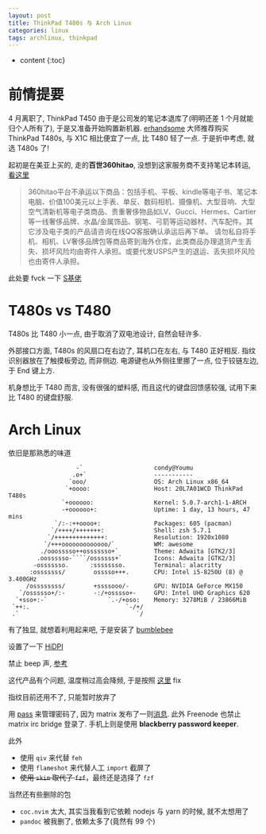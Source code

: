```yaml
---
layout: post
title: ThinkPad T480s 与 Arch Linux
categories: linux
tags: archlinux, thinkpad
---
```


* content
{:toc}

# 前情提要

4 月离职了, ThinkPad T450 由于是公司发的笔记本退库了(明明还差 1 个月就能归个人所有了), 于是又准备开始购置新机器. [erhandsome](https://twitter.com/erhandsomeys) 大师推荐购买 ThinkPad T480s, 与 X1C 相比便宜了一点, 比 T480 轻了一点. 于是折中考虑, 就选 T480s 了!

起初是在美亚上买的, 走的**百世360hitao**, 没想到这家服务商不支持笔记本转运, [看这里](http://www.360hitao.com/help/index#/forbidden?_k=oljvz3)

> 360hitao平台不承运以下商品：包括手机、平板、kindle等电子书、笔记本电脑、价值100美元以上手表、单反、数码相机、摄像机、大型音响、大型空气清新机等电子类商品、贵重奢侈物品如LV、Gucci、Hermes、Cartier等一线奢侈品牌、水晶/金属饰品、钢笔、弓箭等运动器材、汽车配件。其它涉及电子类的产品请咨询在线QQ客服确认承运后再下单。
请勿私自将手机、相机、LV奢侈品牌包等商品寄到海外仓库，此类商品办理退货产生丢失、损坏风险均由寄件人承担。或要代发USPS产生的退运、丢失损坏风险也由寄件人承担。

此处要 fvck 一下 [S基佬](https://stevearzh.github.io/)

# T480s vs T480

T480s 比 T480 小一点, 由于取消了双电池设计, 自然会轻许多.

外部接口方面, T480s 的风扇口在右边了, 耳机口在左右, 与 T480 正好相反. 指纹识别器放在了触摸板旁边, 而非侧边. 电源键也从外侧往里挪了一点, 位于铰链左边, 于 End 键上方.

机身想比于 T480 而言, 没有很强的塑料感, 而且这代的键盘回馈感较强, 试用下来比 T480 的键盘舒服.

# Arch Linux

依旧是那熟悉的味道

```
                   -`                    condy@Youmu
                  .o+`                   -----------
                 `ooo/                   OS: Arch Linux x86_64
                `+oooo:                  Host: 20L7A01WCD ThinkPad T480s
               `+oooooo:                 Kernel: 5.0.7-arch1-1-ARCH
               -+oooooo+:                Uptime: 1 day, 13 hours, 47 mins
             `/:-:++oooo+:               Packages: 605 (pacman)
            `/++++/+++++++:              Shell: zsh 5.7.1
           `/++++++++++++++:             Resolution: 1920x1080
          `/+++ooooooooooooo/`           WM: awesome
         ./ooosssso++osssssso+`          Theme: Adwaita [GTK2/3]
        .oossssso-````/ossssss+`         Icons: Adwaita [GTK2/3]
       -osssssso.      :ssssssso.        Terminal: alacritty
      :osssssss/        osssso+++.       CPU: Intel i5-8250U (8) @ 3.400GHz
     /ossssssss/        +ssssooo/-       GPU: NVIDIA GeForce MX150
   `/ossssso+/:-        -:/+osssso+-     GPU: Intel UHD Graphics 620
  `+sso+:-`                 `.-/+oso:    Memory: 3278MiB / 23866MiB
 `++:.                           `-/+/
 .`                                 `/
```

有了独显, 就想着利用起来吧, 于是安装了 [bumblebee](https://wiki.archlinux.org/index.php/Bumblebee)

设置了一下 [HiDPI](https://wiki.archlinux.org/index.php/HiDPI#X_Resources)

禁止 beep 声, [参考](https://wiki.archlinux.org/index.php/PC_speaker)

这代产品有个问题, 温度稍过高会降频, 于是按照 [这里](https://wiki.archlinux.org/index.php/Lenovo_ThinkPad_T480s#Thermal_Throttling_Fix) fix

指纹目前还用不了, 只能暂时放弃了

用 [pass](https://www.passwordstore.org/) 来管理密码了, 因为 matrix 发布了一则[消息](https://matrix.org/blog/2019/04/11/security-incident/). 此外 Freenode 也禁止 matrix irc bridge 登录了. 手机上则是使用 **blackberry password keeper**.

此外

 - 使用 `qiv` 来代替 `feh`
 - 使用 `flameshot` 来代替人工 `import` 截屏了
 - ~~使用 `skim` 取代了 `fzf`~~，最终还是选择了 `fzf`

当然还有些删除的包

 - `coc.nvim` 太大, 其实当我看到它依赖 nodejs 与 yarn 的时候, 就不太想用了
 - `pandoc` 被我删了, 依赖太多了(竟然有 99 个)
